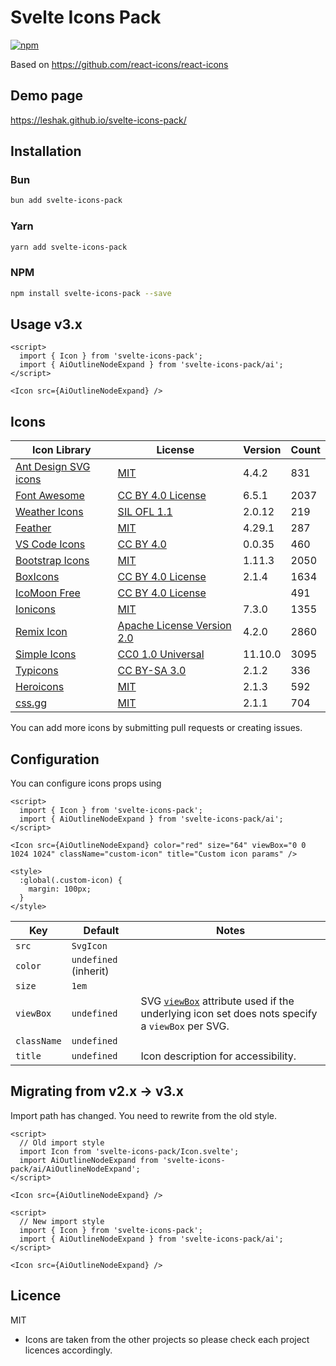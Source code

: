 # Svelte Icons Pack

[![npm][npm-image]][npm-url]

[npm-image]: https://img.shields.io/npm/v/svelte-icons-pack.svg?style=flat-square
[npm-url]: https://www.npmjs.com/package/svelte-icons-pack


Based on https://github.com/react-icons/react-icons

## Demo page
https://leshak.github.io/svelte-icons-pack/

## Installation

### Bun

```bash
bun add svelte-icons-pack
```

### Yarn

```bash
yarn add svelte-icons-pack
```

### NPM

```bash
npm install svelte-icons-pack --save
```

## Usage v3.x

```svelte
<script>
  import { Icon } from 'svelte-icons-pack';
  import { AiOutlineNodeExpand } from 'svelte-icons-pack/ai';
</script>

<Icon src={AiOutlineNodeExpand} />
```

## Icons


| Icon Library                                                       | License                                    | Version | Count |
| ------------------------------------------------------------------ | ------------------------------------------ | ------- | ----- |
| [Ant Design SVG icons](https://github.com/ant-design/ant-design-icons) | [MIT](https://github.com/ant-design/ant-design-icons/blob/master/LICENSE) | 4.4.2 | 831 | 
| [Font Awesome](https://fontawesome.com/) | [CC BY 4.0 License](https://github.com/FortAwesome/Font-Awesome/blob/master/LICENSE.txt) | 6.5.1 | 2037 | 
| [Weather Icons](https://erikflowers.github.io/weather-icons/) | [SIL OFL 1.1](https://openfontlicense.org/) | 2.0.12 | 219 | 
| [Feather](https://feathericons.com/) | [MIT](https://github.com/feathericons/feather/blob/master/LICENSE) | 4.29.1 | 287 | 
| [VS Code Icons](https://github.com/microsoft/vscode-codicons) | [CC BY 4.0](https://github.com/microsoft/vscode-codicons/blob/main/LICENSE) | 0.0.35 | 460 | 
| [Bootstrap Icons](https://github.com/twbs/icons) | [MIT](https://github.com/twbs/icons/blob/master/LICENSE) | 1.11.3 | 2050 | 
| [BoxIcons](https://github.com/atisawd/boxicons) | [CC BY 4.0 License](https://github.com/atisawd/boxicons/blob/master/LICENSE) | 2.1.4 | 1634 | 
| [IcoMoon Free](https://github.com/Keyamoon/IcoMoon-Free) | [CC BY 4.0 License](https://github.com/Keyamoon/IcoMoon-Free/blob/master/License.txt) |  | 491 | 
| [Ionicons](https://ionicons.com/) | [MIT](https://github.com/ionic-team/ionicons/blob/master/LICENSE) | 7.3.0 | 1355 | 
| [Remix Icon](https://github.com/Remix-Design/RemixIcon) | [Apache License Version 2.0](https://github.com/Remix-Design/RemixIcon/blob/master/License) | 4.2.0 | 2860 | 
| [Simple Icons](https://simpleicons.org/) | [CC0 1.0 Universal](https://github.com/simple-icons/simple-icons/blob/master/LICENSE.md) | 11.10.0 | 3095 | 
| [Typicons](http://s-ings.com/typicons/) | [CC BY-SA 3.0](https://github.com/stephenhutchings/typicons.font/blob/master/LICENCE.md) | 2.1.2 | 336 | 
| [Heroicons](https://github.com/refactoringui/heroicons) | [MIT](https://github.com/refactoringui/heroicons/blob/master/LICENSE) | 2.1.3 | 592 | 
| [css.gg](https://github.com/astrit/css.gg) | [MIT](https://github.com/astrit/css.gg/blob/master/LICENSE) | 2.1.1 | 704 | 



You can add more icons by submitting pull requests or creating issues.

## Configuration

You can configure icons props using

```svelte
<script>
  import { Icon } from 'svelte-icons-pack';
  import { AiOutlineNodeExpand } from 'svelte-icons-pack/ai';
</script>

<Icon src={AiOutlineNodeExpand} color="red" size="64" viewBox="0 0 1024 1024" className="custom-icon" title="Custom icon params" />

<style>
  :global(.custom-icon) {
    margin: 100px;
  }
</style>
```

| Key         | Default               | Notes                              |
| ----------- | --------------------- | ---------------------------------- |
| `src`       | `SvgIcon`             |                                    |
| `color`     | `undefined` (inherit) |                                    |
| `size`      | `1em`                 |                                    |
| `viewBox`   | `undefined`           | SVG [`viewBox`](https://developer.mozilla.org/en-US/docs/Web/SVG/Attribute/viewBox) attribute used if the underlying icon set does nots specify a `viewBox` per SVG. |
| `className` | `undefined`           |                                    |
| `title`     | `undefined`           | Icon description for accessibility. |



## Migrating from v2.x -> v3.x

Import path has changed. You need to rewrite from the old style.

```svelte
<script>
  // Old import style
  import Icon from 'svelte-icons-pack/Icon.svelte';
  import AiOutlineNodeExpand from 'svelte-icons-pack/ai/AiOutlineNodeExpand';
</script>

<Icon src={AiOutlineNodeExpand} />
```

```svelte
<script>
  // New import style
  import { Icon } from 'svelte-icons-pack';
  import { AiOutlineNodeExpand } from 'svelte-icons-pack/ai';
</script>

<Icon src={AiOutlineNodeExpand} />
```



## Licence

MIT

- Icons are taken from the other projects so please check each project licences accordingly.
